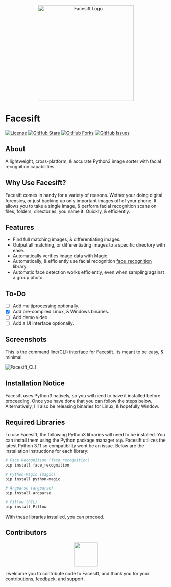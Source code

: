 <p align="center">
  <img src="https://i.imgur.com/YCWFdAH.png" alt="Facesift Logo" width="300">
</p>

# Facesift

[![License](https://img.shields.io/badge/License-GPL%203.0%20with%20AGPL%203.0-blue.svg)](LICENSE)
[![GitHub Stars](https://img.shields.io/github/stars/Th3Tr1ckst3r/Facesift)](https://github.com/Th3Tr1ckst3r/Facesift/stargazers)
[![GitHub Forks](https://img.shields.io/github/forks/Th3Tr1ckst3r/Facesift)](https://github.com/Th3Tr1ckst3r/Facesift/network/members)
[![GitHub Issues](https://img.shields.io/github/issues/Th3Tr1ckst3r/Facesift)](https://github.com/Th3Tr1ckst3r/Facesift/issues)

## About

A lightweight, cross-platform, & accurate Python3 image sorter with facial recognition capabilities.

## Why Use Facesift?

Facesift comes in handy for a variety of reasons. Wether your doing digital forensics, or just backing up only
important images off of your phone. It allows you to take a single image, & perform facial recognition scans on files,
folders, directories, you name it. Quickly, & efficiently.

## Features

- Find full matching images, & differentiating images.
- Output all matching, or differentiating images to a specific directory with ease.
- Automatically verifies image data with Magic.
- Automatically, & efficiently use facial recognition [face_recognition](https://pypi.org/project/face-recognition/) library.
- Automatic face detection works efficiently, even when sampling against a group photo.

## To-Do

- [ ] Add multiprocessing optionally.
- [x] Add pre-compiled Linux, & Windows binaries.
- [ ] Add demo video.
- [ ] Add a UI interface optionally.

## Screenshots

This is the command line(CLI) interface for Facesift. Its meant to be easy, & minimal.

![Facesift_CLI](https://i.imgur.com/uM3JyJO.png)

## Installation Notice

Facesift uses Python3 natively, so you will need to have it installed before proceeding. Once you have done that
you can follow the steps below. Alternatively, I'll also be releasing binaries for Linux, & hopefully Window.

## Required Libraries

To use Facesift, the following Python3 libraries will need to be installed. You can install them using the Python package manager `pip`.
Facesift utilizes the latest Python 3.11 so compatibility wont be an issue. Below are the installation
instructions for each library:

```bash
# Face Recognition (face_recognition)
pip install face_recognition

# Python-Magic (magic)
pip install python-magic

# Argparse (argparse)
pip install argparse

# Pillow (PIL)
pip install Pillow
```

With these libraries installed, you can proceed.

<a name="Contributors"></a>
## Contributors

<p align="center">
    <a href="https://github.com/Th3Tr1ckst3r"><img src="https://avatars.githubusercontent.com/u/21149460?v=4" width=75 height=75></a>
</p>


I welcome you to contribute code to Facesift, and thank you for your contributions, feedback, and support.

